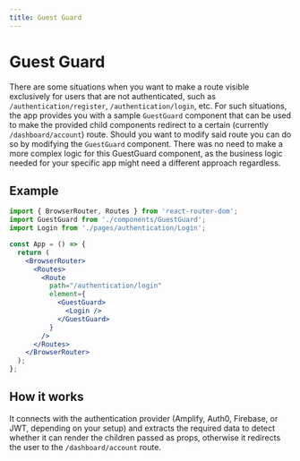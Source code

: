 ```yaml
---
title: Guest Guard
---
```


# Guest Guard

There are some situations when you want to make a route visible exclusively for users that are not
authenticated, such as
`/authentication/register`, `/authentication/login`, etc. For such situations, the app provides you
with a sample `GuestGuard` component that can be used to make the provided child components redirect
to a certain (currently `/dashboard/account`) route. Should you want to modify said route you can do
so by modifying the `GuestGuard` component. There was no need to make a more complex logic for this
GuestGuard component, as the business logic needed for your specific app might need a different
approach regardless.

## Example

```jsx
import { BrowserRouter, Routes } from 'react-router-dom';
import GuestGuard from './components/GuestGuard';
import Login from './pages/authentication/Login';

const App = () => {
  return (
    <BrowserRouter>
      <Routes>
        <Route
          path="/authentication/login"
          element={
            <GuestGuard>
              <Login />
            </GuestGuard>
          }
        />
      </Routes>
    </BrowserRouter>
  );
};
```

## How it works

It connects with the authentication provider (Amplify, Auth0, Firebase, or JWT, depending on your
setup) and extracts the required data to detect whether it can render the children passed as props,
otherwise it redirects the user to the `/dashboard/account` route.
